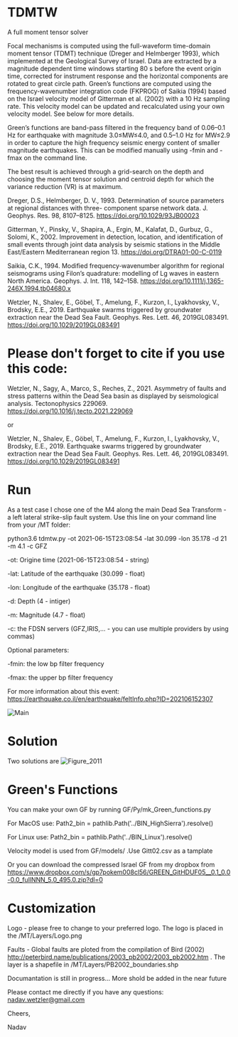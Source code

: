 # TDMTW
A full moment tensor solver

Focal mechanisms is computed using the full-waveform time-domain moment tensor (TDMT) technique (Dreger and Helmberger 1993), which implemented at the Geological Survey of Israel. Data are extracted by a magnitude dependent time windows starting 80 s before the event origin time, corrected for instrument response and the horizontal components are rotated to great circle path. Green’s functions are computed using the frequency-wavenumber integration code (FKPROG) of Saikia (1994) based on the Israel velocity model of Gitterman et al. (2002) with a 10 Hz sampling rate. This velocity model can be updated and recalculated using your own velocity model. See below for more details.

Green’s functions are band-pass filtered in the frequency band of 0.06–0.1 Hz for earthquake with magnitude 3.0≤MW≤4.0, and 0.5–1.0 Hz for MW≤2.9 in order to capture the high frequency seismic energy content of smaller magnitude earthquakes. This can be modified manually using -fmin and -fmax on the command line.

The best result is achieved through a grid-search on the depth and choosing the moment tensor solution and centroid depth for which the variance reduction (VR) is at maximum.  

Dreger, D.S., Helmberger, D. V., 1993. Determination of source parameters at regional distances with three- component sparse network data. J. Geophys. Res. 98, 8107–8125. https://doi.org/10.1029/93JB00023

Gitterman, Y., Pinsky, V., Shapira, A., Ergin, M., Kalafat, D., Gurbuz, G., Solomi, K., 2002. Improvement in detection, location, and identification of small events through joint data analysis by seismic stations in the Middle East/Eastern Mediterranean region 13. https://doi.org/DTRA01-00-C-0119

Saikia, C.K., 1994. Modified frequency‐wavenumber algorithm for regional seismograms using Filon’s quadrature: modelling of Lg waves in eastern North America. Geophys. J. Int. 118, 142–158. https://doi.org/10.1111/j.1365-246X.1994.tb04680.x

Wetzler, N., Shalev, E., Göbel, T., Amelung, F., Kurzon, I., Lyakhovsky, V., Brodsky, E.E., 2019. Earthquake swarms triggered by groundwater extraction near the Dead Sea Fault. Geophys. Res. Lett. 46, 2019GL083491. https://doi.org/10.1029/2019GL083491

# Please don't forget to cite if you use this code:
Wetzler, N., Sagy, A., Marco, S., Reches, Z., 2021. Asymmetry of faults and stress patterns within the Dead Sea basin as displayed by seismological analysis. Tectonophysics 229069. https://doi.org/10.1016/j.tecto.2021.229069

or

Wetzler, N., Shalev, E., Göbel, T., Amelung, F., Kurzon, I., Lyakhovsky, V., Brodsky, E.E., 2019. Earthquake swarms triggered by groundwater extraction near the Dead Sea Fault. Geophys. Res. Lett. 46, 2019GL083491. https://doi.org/10.1029/2019GL083491

# Run
 As a test case I chose one of the M4 along the main Dead Sea Transform - a left lateral strike-slip fault system.
 Use this line on your command line from your /MT folder:
 
 python3.6 tdmtw.py -ot 2021-06-15T23:08:54 -lat 30.099 -lon 35.178 -d 21 -m 4.1 -c GFZ
 
 -ot: Origine time (2021-06-15T23:08:54 - string)
 
 -lat: Latitude of the earthquake (30.099 - float)
 
 -lon: Longitude of the earthquake (35.178 - float)
 
 -d: Depth (4 - intiger)
 
 -m: Magnitude (4.7 - float)
 
 -c: the FDSN servers (GFZ,IRIS,... - you can use multiple providers by using commas)
 
 Optional parameters:
 
 -fmin: the low bp filter frequency
 
 -fmax: the upper bp filter frequency
 

 
 For more information about this event:
 https://earthquake.co.il/en/earthquake/feltInfo.php?ID=202106152307


![Main](https://user-images.githubusercontent.com/88764899/129444678-5f9478a5-4dad-4169-b254-eb3101704fe5.png)

# Solution
Two solutions are 
![Figure_2011](https://user-images.githubusercontent.com/88764899/129444688-54977b42-5c54-4845-a90a-ad0273cb503a.png)

# Green's Functions
You can make your own GF by running GF/Py/mk_Green_functions.py

For MacOS use:
Path2_bin = pathlib.Path('../BIN_HighSierra').resolve()

For Linux use:
Path2_bin = pathlib.Path('../BIN_Linux').resolve()

Velocity model is used from GF/models/ .Use Gitt02.csv as a tamplate

Or you can download the compressed Israel GF from my dropbox from https://www.dropbox.com/s/gp7pokem008cl56/GREEN_GitHDUF05__0.1_0.0-0.0_fullNNN_5.0_495.0.zip?dl=0

# Customization

Logo - please free to change to your preferred logo. The logo is placed in the /MT/Layers/Logo.png 

Faults - Global faults are ploted from the compilation of Bird (2002) http://peterbird.name/publications/2003_pb2002/2003_pb2002.htm . The layer is 
a shapefile in /MT/Layers/PB2002_boundaries.shp 

Documantation is still in progress... More shold be added in the near future

Please contact me directly if you have any questions: nadav.wetzler@gmail.com

Cheers,

Nadav

